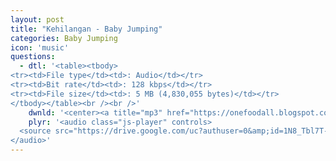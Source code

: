 ```yaml
---
layout: post
title: "Kehilangan - Baby Jumping"
categories: Baby Jumping
icon: 'music'
questions:
  - dtl: '<table><tbody>
<tr><td>File type</td><td>: Audio</td></tr>
<tr><td>Bit rate</td><td>: 128 kbps</td></tr>
<tr><td>File size</td><td>: 5 MB (4,830,055 bytes)</td></tr>
</tbody></table><br /><br />'
    dwnld: '<center><a title="mp3" href="https://onefoodall.blogspot.com/2019/09/blog-post_6.html?u=U2FsdGVkX19FvJhSg%2Fzra4De4O2FrGEsctKLsrGRuai%2FxvBJm6BoUkUtxrvo%2B3qVYvTnFWEN%2FJRd%2Ba%2BgA60hjhyLPZZ%2B4%2BWRGP9EcXePn1p7hxeR%2BOjJwKNoN53rWwapOyb2e3MgDGM5YNevj7Lstp7%2FbRoYxsAsysicJC%2B7Kt0MyF5aFqFhjFtwI0indLe6" class="ut" target="_blank"><span class="feather-icon icon-download"> Download</span></a></center><br /><br />'
    plyr: '<audio class="js-player" controls>
  <source src="https://drive.google.com/uc?authuser=0&amp;id=1N8_Tbl7T-qMxEdVLfPEkSzvJ3-S83dpt&amp;export=download" type="audio/mp3">
</audio>'
---
```

